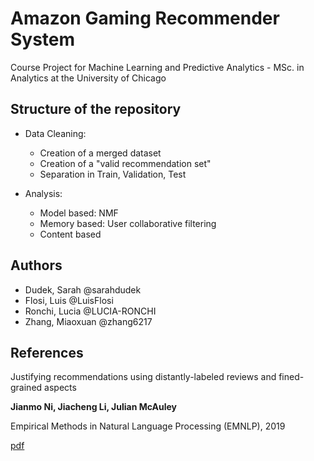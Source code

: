 # Amazon Gaming Recommender System

Course Project for Machine Learning and Predictive Analytics - MSc. in Analytics at the University of Chicago

## Structure of the repository

- Data Cleaning:
    + Creation of a merged dataset
    + Creation of a "valid recommendation set"
    + Separation in Train, Validation, Test
    
- Analysis:
  + Model based: NMF
  + Memory based: User collaborative filtering
  + Content based


## Authors

  - Dudek, Sarah @sarahdudek
  - Flosi, Luis @LuisFlosi
  - Ronchi, Lucia @LUCIA-RONCHI
  - Zhang, Miaoxuan @zhang6217

## References

Justifying recommendations using distantly-labeled reviews and fined-grained aspects

**Jianmo Ni, Jiacheng Li, Julian McAuley**

Empirical Methods in Natural Language Processing (EMNLP), 2019

[pdf](https://nijianmo.github.io/amazon/index.html)
